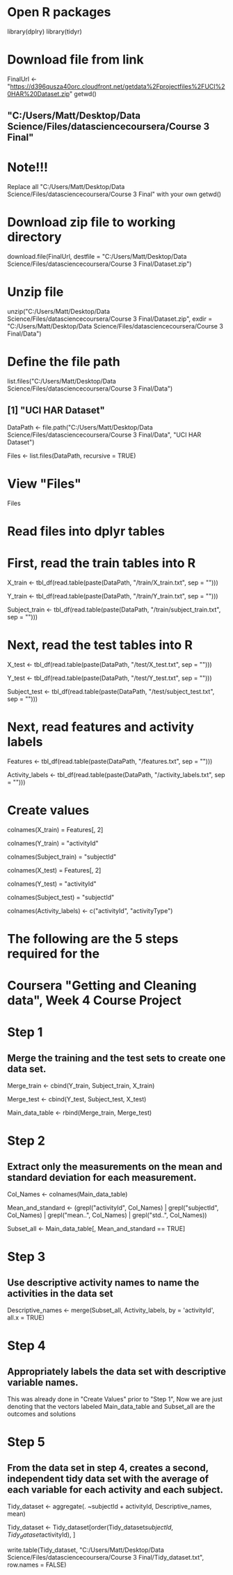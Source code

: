 # Open R packages
library(dplry)
library(tidyr)


# Download file from link
  FinalUrl <- "https://d396qusza40orc.cloudfront.net/getdata%2Fprojectfiles%2FUCI%20HAR%20Dataset.zip"
  getwd()
## "C:/Users/Matt/Desktop/Data Science/Files/datasciencecoursera/Course 3 Final"

# Note!!!
Replace all "C:/Users/Matt/Desktop/Data Science/Files/datasciencecoursera/Course 3 Final" with your own getwd()

# Download zip file to working directory
  download.file(FinalUrl, destfile = "C:/Users/Matt/Desktop/Data Science/Files/datasciencecoursera/Course 3 Final/Dataset.zip")

# Unzip file
  unzip("C:/Users/Matt/Desktop/Data Science/Files/datasciencecoursera/Course 3 Final/Dataset.zip", exdir = "C:/Users/Matt/Desktop/Data Science/Files/datasciencecoursera/Course 3 Final/Data")

# Define the file path
  list.files("C:/Users/Matt/Desktop/Data Science/Files/datasciencecoursera/Course 3 Final/Data")
## [1] "UCI HAR Dataset"
  DataPath <- file.path("C:/Users/Matt/Desktop/Data Science/Files/datasciencecoursera/Course 3 Final/Data", "UCI HAR Dataset")
  
  Files <- list.files(DataPath, recursive = TRUE)

# View "Files"
  Files

# Read files into dplyr tables

# First, read the train tables into R
  X_train <- tbl_df(read.table(paste(DataPath, "/train/X_train.txt", sep = "")))
  
  Y_train <- tbl_df(read.table(paste(DataPath, "/train/Y_train.txt", sep = "")))
  
  Subject_train <- tbl_df(read.table(paste(DataPath, "/train/subject_train.txt", sep = "")))

# Next, read the test tables into R
  X_test <- tbl_df(read.table(paste(DataPath, "/test/X_test.txt", sep = "")))
  
  Y_test <- tbl_df(read.table(paste(DataPath, "/test/Y_test.txt", sep = "")))
  
  Subject_test <- tbl_df(read.table(paste(DataPath, "/test/subject_test.txt", sep = "")))

# Next, read features and activity labels
  Features <- tbl_df(read.table(paste(DataPath, "/features.txt", sep = "")))
  
  Activity_labels <- tbl_df(read.table(paste(DataPath, "/activity_labels.txt", sep = "")))

# Create values 
  colnames(X_train) = Features[, 2]
  
  colnames(Y_train) = "activityId"
  
  colnames(Subject_train) = "subjectId"
  
  colnames(X_test) = Features[, 2]
  
  colnames(Y_test) = "activityId"
  
  colnames(Subject_test) = "subjectId"
  
  colnames(Activity_labels) <- c("activityId", "activityType")

# The following are the 5 steps required for the 
# Coursera "Getting and Cleaning data", Week 4 Course Project

# Step 1
## Merge the training and the test sets to create one data set.
  Merge_train <- cbind(Y_train, Subject_train, X_train)
  
  Merge_test <- cbind(Y_test, Subject_test, X_test)
  
  Main_data_table <- rbind(Merge_train, Merge_test)

# Step 2
## Extract only the measurements on the mean and standard deviation for each measurement.
  Col_Names <- colnames(Main_data_table)
  
  Mean_and_standard <- (grepl("activityId", Col_Names) | grepl("subjectId", Col_Names) | grepl("mean..", Col_Names) | grepl("std..", Col_Names))
  
  Subset_all <- Main_data_table[, Mean_and_standard == TRUE]

# Step 3
## Use descriptive activity names to name the activities in the data set
  Descriptive_names <- merge(Subset_all, Activity_labels, by = 'activityId', all.x = TRUE)

# Step 4
## Appropriately labels the data set with descriptive variable names.
  This was already done in "Create Values" prior to "Step 1", 
  Now we are just denoting that the vectors labeled Main_data_table and Subset_all are the outcomes and solutions

# Step 5
## From the data set in step 4, creates a second, independent tidy data set with the average of each variable for each activity and each subject.
  Tidy_dataset <- aggregate(. ~subjectId + activityId, Descriptive_names, mean)
  
  Tidy_dataset <- Tidy_dataset[order(Tidy_dataset$subjectId, Tidy_dataset$activityId), ]
  
  write.table(Tidy_dataset, "C:/Users/Matt/Desktop/Data Science/Files/datasciencecoursera/Course 3 Final/Tidy_dataset.txt", row.names = FALSE) 